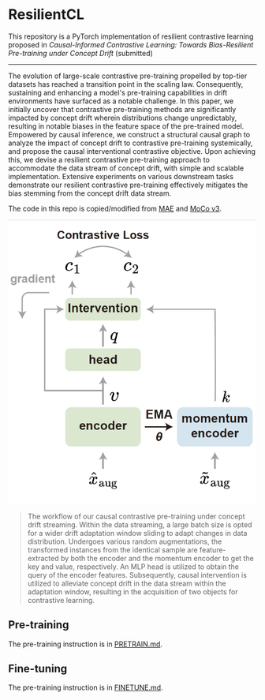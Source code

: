 # ResilientCL

This repository is a PyTorch implementation of resilient contrastive learning proposed in *Causal-Informed Contrastive Learning: Towards Bias-Resilient Pre-training under Concept Drift* (submitted)

-----------------------------

The evolution of large-scale contrastive pre-training propelled by top-tier datasets has reached a transition point in the scaling law. Consequently, sustaining and enhancing a model's pre-training capabilities in drift environments have surfaced as a notable challenge. In this paper, we initially uncover that contrastive pre-training methods are significantly impacted by concept drift wherein distributions change unpredictably, resulting in notable biases in the feature space of the pre-trained model. Empowered by causal inference, we construct a structural causal graph to analyze the impact of concept drift to contrastive pre-training systemically, and propose the causal interventional contrastive objective. Upon achieving this, we devise a resilient contrastive pre-training approach to accommodate the data stream of concept drift, with simple and scalable implementation. Extensive experiments on various downstream tasks demonstrate our resilient contrastive pre-training effectively mitigates the bias stemming from the concept drift data stream.

The code in this repo is copied/modified from [MAE](https://github.com/facebookresearch/mae) and [MoCo v3](https://github.com/facebookresearch/moco-v3).

![workflow](./images/workflow.png)


> The workflow of our causal contrastive pre-training under concept drift streaming. Within the data streaming, a large batch size is opted for a wider drift adaptation window sliding to adapt changes in data distribution. Undergoes various random augmentations, the transformed instances from the identical sample are feature-extracted by both the encoder and the momentum encoder to get the key and value, respectively. An MLP head is utilized to obtain the query of the encoder features. Subsequently, causal intervention is utilized to alleviate concept drift in the data stream within the adaptation window, resulting in the acquisition of two objects for contrastive learning.


## Pre-training

The pre-training instruction is in [PRETRAIN.md](./PRETRAIN.md).

## Fine-tuning

The pre-training instruction is in [FINETUNE.md](./FINETUNE.md).
